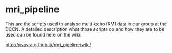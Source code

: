 mri_pipeline
============
This are the scripts used to analyse multi-echo fRMI data in our group at the DCCN. 
A detailed description what those scripts do and how they are to be used can be found here on the wiki:

http://pvavra.github.io/mri_pipeline/wiki/


